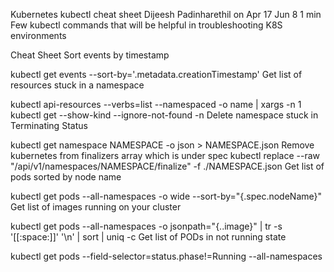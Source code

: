 Kubernetes kubectl cheat sheet
Dijeesh Padinharethil on Apr 17
 Jun 8 1 min
Few kubectl commands that will be helpful in troubleshooting K8S environments

Cheat Sheet
Sort events by timestamp

kubectl get events --sort-by='.metadata.creationTimestamp'
Get list of resources stuck in a namespace

kubectl api-resources --verbs=list --namespaced -o name | xargs -n 1 kubectl get --show-kind --ignore-not-found -n <namespace>
Delete namespace stuck in Terminating Status

kubectl get namespace NAMESPACE -o json > NAMESPACE.json
Remove kubernetes from finalizers array which is under spec
kubectl replace --raw "/api/v1/namespaces/NAMESPACE/finalize" -f ./NAMESPACE.json
Get list of pods sorted by node name

kubectl get pods --all-namespaces -o wide --sort-by="{.spec.nodeName}"
Get list of images running on your cluster

kubectl get pods --all-namespaces -o jsonpath="{..image}" | tr -s '[[:space:]]' '\n' | sort | uniq -c
Get list of PODs in not running state

kubectl get pods --field-selector=status.phase!=Running --all-namespaces
